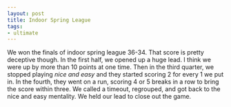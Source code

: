 ```yaml
---
layout: post
title: Indoor Spring League
tags:
- ultimate
---
```


We won the finals of indoor spring league 36-34. That score is pretty deceptive though. In the first half, we opened up a huge lead. I think we were up by more than 10 points at one time. Then in the third quarter, we stopped playing _nice and easy_ and they started scoring 2 for every 1 we put in. In the fourth, they went on a run, scoring 4 or 5 breaks in a row to bring the score within three. We called a timeout, regrouped, and got back to the nice and easy mentality. We held our lead to close out the game.
